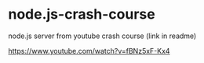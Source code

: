 # node.js-crash-course
node.js server from youtube crash course (link in readme)

https://www.youtube.com/watch?v=fBNz5xF-Kx4
